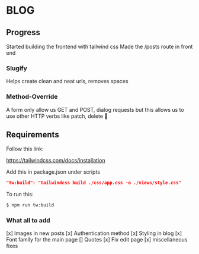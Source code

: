 # BLOG

## Progress

Started building the frontend with tailwind css
Made the /posts route in front end

### Slugify

Helps create clean and neat urls, removes spaces

### Method-Override

A form only allow us GET and POST, dialog requests but this allows us to use other HTTP verbs like patch, delete 🥳

## Requirements

Follow this link:

https://tailwindcss.com/docs/installation

Add this in package.json under scripts

```json
"tw:build": "tailwindcss build ./css/app.css -o ./views/style.css"
```
To run this:

```sh
$ npm run tw:build 
```
### What all to add

[x] Images in new posts
[x] Authentication method
[x] Styling in blog
[x] Font family for the main page
[] Quotes
[x] Fix edit page
[x] miscellaneous fixes


